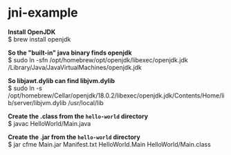 # jni-example

**Install OpenJDK**  
$ brew install openjdk

**So the "built-in" java binary finds openjdk**  
$ sudo ln -sfn /opt/homebrew/opt/openjdk/libexec/openjdk.jdk /Library/Java/JavaVirtualMachines/openjdk.jdk

**So libjawt.dylib can find libjvm.dylib**  
$ sudo ln -s /opt/homebrew/Cellar/openjdk/18.0.2/libexec/openjdk.jdk/Contents/Home/lib/server/libjvm.dylib /usr/local/lib

**Create the .class from the `hello-world` directory**  
$ javac HelloWorld/Main.java

**Create the .jar from the `hello-world` directory**  
$ jar cfme Main.jar Manifest.txt HelloWorld.Main HelloWorld/Main.class
